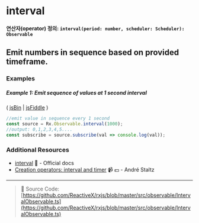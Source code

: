 # interval
#### 연산자(operator) 정의: `interval(period: number, scheduler: Scheduler): Observable`

## Emit numbers in sequence based on provided timeframe.

### Examples

##### Example 1: Emit sequence of values at 1 second interval

( [jsBin](http://jsbin.com/vigohomabo/1/edit?js,console) | [jsFiddle](https://jsfiddle.net/btroncone/x3mrwzr0/) )

```js
//emit value in sequence every 1 second
const source = Rx.Observable.interval(1000);
//output: 0,1,2,3,4,5....
const subscribe = source.subscribe(val => console.log(val));
```

### Additional Resources
* [interval](http://reactivex.io/rxjs/class/es6/Observable.js~Observable.html#static-method-interval) :newspaper: - Official docs
* [Creation operators: interval and timer](https://egghead.io/lessons/rxjs-creation-operators-interval-and-timer?course=rxjs-beyond-the-basics-creating-observables-from-scratch) :video_camera: :dollar: - André Staltz

---
> :file_folder: Source Code:  [https://github.com/ReactiveX/rxjs/blob/master/src/observable/IntervalObservable.ts](https://github.com/ReactiveX/rxjs/blob/master/src/observable/IntervalObservable.ts)
